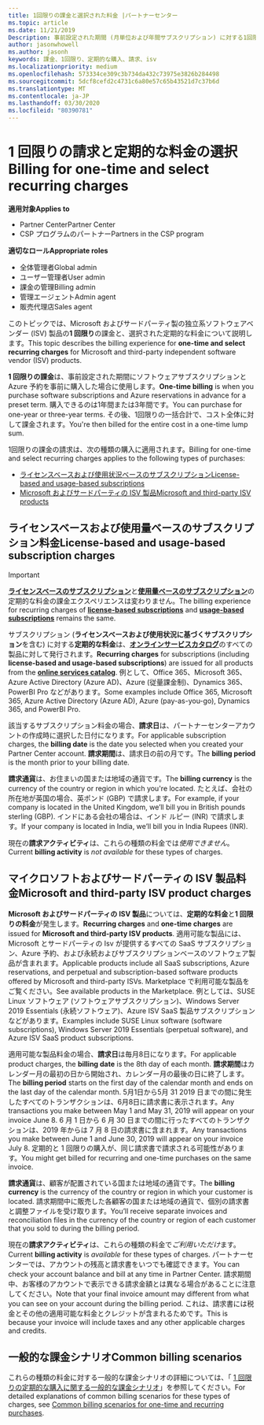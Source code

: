 ```yaml
---
title: 1回限りの課金と選択された料金 |パートナーセンター
ms.topic: article
ms.date: 11/21/2019
Description: 事前設定された期間 (月単位および年間サブスクリプション) に対する1回限りの課金、パートナーセンターでの (該当する Microsoft およびサードパーティの ISV 製品の) 選択された課金の請求に関する情報。
author: jasonwhowell
ms.author: jasonh
keywords: 課金、1回限り、定期的な購入、請求、isv
ms.localizationpriority: medium
ms.openlocfilehash: 573334ce309c3b734da432c73975e3826b284498
ms.sourcegitcommit: 5dcf8cefd2c4731c6a80e57c65b43521d7c37b6d
ms.translationtype: MT
ms.contentlocale: ja-JP
ms.lasthandoff: 03/30/2020
ms.locfileid: "80390781"
---
```

#  <a name="billing-for-one-time-and-select-recurring-charges"></a><span data-ttu-id="e7d8d-104">1 回限りの請求と定期的な料金の選択</span><span class="sxs-lookup"><span data-stu-id="e7d8d-104">Billing for one-time and select recurring charges</span></span>

<span data-ttu-id="e7d8d-105">**適用対象**</span><span class="sxs-lookup"><span data-stu-id="e7d8d-105">**Applies to**</span></span>
- <span data-ttu-id="e7d8d-106">Partner Center</span><span class="sxs-lookup"><span data-stu-id="e7d8d-106">Partner Center</span></span>
- <span data-ttu-id="e7d8d-107">CSP プログラムのパートナー</span><span class="sxs-lookup"><span data-stu-id="e7d8d-107">Partners in the CSP program</span></span>

<span data-ttu-id="e7d8d-108">**適切なロール**</span><span class="sxs-lookup"><span data-stu-id="e7d8d-108">**Appropriate roles**</span></span>
-   <span data-ttu-id="e7d8d-109">全体管理者</span><span class="sxs-lookup"><span data-stu-id="e7d8d-109">Global admin</span></span>
-   <span data-ttu-id="e7d8d-110">ユーザー管理者</span><span class="sxs-lookup"><span data-stu-id="e7d8d-110">User admin</span></span>
-   <span data-ttu-id="e7d8d-111">課金の管理</span><span class="sxs-lookup"><span data-stu-id="e7d8d-111">Billing admin</span></span>
-   <span data-ttu-id="e7d8d-112">管理エージェント</span><span class="sxs-lookup"><span data-stu-id="e7d8d-112">Admin agent</span></span>
-   <span data-ttu-id="e7d8d-113">販売代理店</span><span class="sxs-lookup"><span data-stu-id="e7d8d-113">Sales agent</span></span>

<span data-ttu-id="e7d8d-114">このトピックでは、Microsoft およびサードパーティ製の独立系ソフトウェアベンダー (ISV) 製品の**1 回限り**の課金と、選択された定期的な料金について説明します。</span><span class="sxs-lookup"><span data-stu-id="e7d8d-114">This topic describes the billing experience for **one-time and select recurring charges** for Microsoft and third-party independent software vendor (ISV) products.</span></span> 

<span data-ttu-id="e7d8d-115">**1 回限りの課金**は、事前設定された期間にソフトウェアサブスクリプションと Azure 予約を事前に購入した場合に使用します。</span><span class="sxs-lookup"><span data-stu-id="e7d8d-115">**One-time billing** is when you purchase software subscriptions and Azure reservations in advance for a preset term.</span></span> <span data-ttu-id="e7d8d-116">購入できるのは1年間または3年間です。</span><span class="sxs-lookup"><span data-stu-id="e7d8d-116">You can purchase for one-year or three-year terms.</span></span> <span data-ttu-id="e7d8d-117">その後、1回限りの一括合計で、コスト全体に対して課金されます。</span><span class="sxs-lookup"><span data-stu-id="e7d8d-117">You're then billed for the entire cost in a one-time lump sum.</span></span>

<span data-ttu-id="e7d8d-118">1回限りの課金の請求は、次の種類の購入に適用されます。</span><span class="sxs-lookup"><span data-stu-id="e7d8d-118">Billing for one-time and select recurring charges applies to the following types of purchases:</span></span>

- [<span data-ttu-id="e7d8d-119">ライセンスベースおよび使用状況ベースのサブスクリプション</span><span class="sxs-lookup"><span data-stu-id="e7d8d-119">License-based and usage-based subscriptions</span></span>](#license-based-and-usage-based-subscription-charges)
- [<span data-ttu-id="e7d8d-120">Microsoft およびサードパーティの ISV 製品</span><span class="sxs-lookup"><span data-stu-id="e7d8d-120">Microsoft and third-party ISV products</span></span>](#microsoft-and-third-party-isv-product-charges)

## <a name="license-based-and-usage-based-subscription-charges"></a><span data-ttu-id="e7d8d-121">ライセンスベースおよび使用量ベースのサブスクリプション料金</span><span class="sxs-lookup"><span data-stu-id="e7d8d-121">License-based and usage-based subscription charges</span></span>

> [!IMPORTANT]
> <span data-ttu-id="e7d8d-122">[**ライセンスベースのサブスクリプション**](license-based-billing.md)と[**使用量ベースのサブスクリプション**](usage-based-billing.md)の定期的な料金の課金エクスペリエンスは変わりません。</span><span class="sxs-lookup"><span data-stu-id="e7d8d-122">The billing experience for recurring charges of [**license-based subscriptions**](license-based-billing.md) and [**usage-based subscriptions**](usage-based-billing.md) remains the same.</span></span>

<span data-ttu-id="e7d8d-123">サブスクリプション (**ライセンスベースおよび使用状況に基づくサブスクリプション**を含む) に対する**定期的な料金**は、[**オンラインサービスカタログ**](https://partner.microsoft.com/commerce/preferredoffers/list)のすべての製品に対して発行されます。</span><span class="sxs-lookup"><span data-stu-id="e7d8d-123">**Recurring charges** for subscriptions (including **license-based and usage-based subscriptions**) are issued for all products from the [**online services catalog**](https://partner.microsoft.com/commerce/preferredoffers/list).</span></span> <span data-ttu-id="e7d8d-124">例として、Office 365、Microsoft 365、Azure Active Directory (Azure AD)、Azure (従量課金制)、Dynamics 365、PowerBI Pro などがあります。</span><span class="sxs-lookup"><span data-stu-id="e7d8d-124">Some examples include Office 365, Microsoft 365, Azure Active Directory (Azure AD), Azure (pay-as-you-go), Dynamics 365, and PowerBI Pro.</span></span>

<span data-ttu-id="e7d8d-125">該当するサブスクリプション料金の場合、**請求日**は、パートナーセンターアカウントの作成時に選択した日付になります。</span><span class="sxs-lookup"><span data-stu-id="e7d8d-125">For applicable subscription charges, the **billing date** is the date you selected when you created your Partner Center account.</span></span> <span data-ttu-id="e7d8d-126">**請求期間**は、請求日の前の月です。</span><span class="sxs-lookup"><span data-stu-id="e7d8d-126">The **billing period** is the month prior to your billing date.</span></span>

<span data-ttu-id="e7d8d-127">**請求通貨**は、お住まいの国または地域の通貨です。</span><span class="sxs-lookup"><span data-stu-id="e7d8d-127">The **billing currency** is the currency of the country or region in which you're located.</span></span> <span data-ttu-id="e7d8d-128">たとえば、会社の所在地が英国の場合、英ポンド (GBP) で請求します。</span><span class="sxs-lookup"><span data-stu-id="e7d8d-128">For example, if your company is located in the United Kingdom, we’ll bill you in British pounds sterling (GBP).</span></span> <span data-ttu-id="e7d8d-129">インドにある会社の場合は、インド ルピー (INR) で請求します。</span><span class="sxs-lookup"><span data-stu-id="e7d8d-129">If your company is located in India, we’ll bill you in India Rupees (INR).</span></span>

<span data-ttu-id="e7d8d-130">現在の**請求アクティビティ**は、これらの種類の料金では*使用できません*。</span><span class="sxs-lookup"><span data-stu-id="e7d8d-130">Current **billing activity** is *not available* for these types of charges.</span></span>

## <a name="microsoft-and-third-party-isv-product-charges"></a><span data-ttu-id="e7d8d-131">マイクロソフトおよびサードパーティの ISV 製品料金</span><span class="sxs-lookup"><span data-stu-id="e7d8d-131">Microsoft and third-party ISV product charges</span></span>

<span data-ttu-id="e7d8d-132">**Microsoft およびサードパーティの ISV 製品**については、**定期的な料金**と**1 回限りの料金**が発生します。</span><span class="sxs-lookup"><span data-stu-id="e7d8d-132">**Recurring charges** and **one-time charges** are issued for **Microsoft and third-party ISV products**.</span></span> <span data-ttu-id="e7d8d-133">適用可能な製品には、Microsoft とサードパーティの Isv が提供するすべての SaaS サブスクリプション、Azure 予約、および永続およびサブスクリプションベースのソフトウェア製品が含まれます。</span><span class="sxs-lookup"><span data-stu-id="e7d8d-133">Applicable products include all SaaS subscriptions, Azure reservations, and perpetual and subscription-based software products offered by Microsoft and third-party ISVs.</span></span> <span data-ttu-id="e7d8d-134">Marketplace で利用可能な製品をご覧ください。</span><span class="sxs-lookup"><span data-stu-id="e7d8d-134">See available products in the Marketplace.</span></span> <span data-ttu-id="e7d8d-135">例としては、SUSE Linux ソフトウェア (ソフトウェアサブスクリプション)、Windows Server 2019 Essentials (永続ソフトウェア)、Azure ISV SaaS 製品サブスクリプションなどがあります。</span><span class="sxs-lookup"><span data-stu-id="e7d8d-135">Examples include SUSE Linux software (software subscriptions), Windows Server 2019 Essentials (perpetual software), and Azure ISV SaaS product subscriptions.</span></span>

<span data-ttu-id="e7d8d-136">適用可能な製品料金の場合、**請求日**は毎月8日になります。</span><span class="sxs-lookup"><span data-stu-id="e7d8d-136">For applicable product charges, the **billing date** is the 8th day of each month.</span></span> <span data-ttu-id="e7d8d-137">**請求期間**はカレンダー月の最初の日から開始され、カレンダー月の最後の日に終了します。</span><span class="sxs-lookup"><span data-stu-id="e7d8d-137">The **billing period** starts on the first day of the calendar month and ends on the last day of the calendar month.</span></span> <span data-ttu-id="e7d8d-138">5月1日から5月 31 2019 日までの間に発生したすべてのトランザクションは、6月8日に請求書に表示されます。</span><span class="sxs-lookup"><span data-stu-id="e7d8d-138">Any transactions you make between May 1 and May 31, 2019 will appear on your invoice June 8.</span></span> <span data-ttu-id="e7d8d-139">6 月 1 日から 6 月 30 日までの間に行ったすべてのトランザクションは、2019 年からは 7 月 8 日の請求書に含まれます。</span><span class="sxs-lookup"><span data-stu-id="e7d8d-139">Any transactions you make between June 1 and June 30, 2019 will appear on your invoice July 8.</span></span> <span data-ttu-id="e7d8d-140">定期的と 1 回限りの購入が、同じ請求書で請求される可能性があります。</span><span class="sxs-lookup"><span data-stu-id="e7d8d-140">You might get billed for recurring and one-time purchases on the same invoice.</span></span>

<span data-ttu-id="e7d8d-141">**請求通貨**は、顧客が配置されている国または地域の通貨です。</span><span class="sxs-lookup"><span data-stu-id="e7d8d-141">The **billing currency** is the currency of the country or region in which your customer is located.</span></span> <span data-ttu-id="e7d8d-142">請求期間中に販売した各顧客の国または地域の通貨で、個別の請求書と調整ファイルを受け取ります。</span><span class="sxs-lookup"><span data-stu-id="e7d8d-142">You’ll receive separate invoices and reconciliation files in the currency of the country or region of each customer that you sold to during the billing period.</span></span>

<span data-ttu-id="e7d8d-143">現在の**請求アクティビティ**は、これらの種類の料金で*ご利用いただけ*ます。</span><span class="sxs-lookup"><span data-stu-id="e7d8d-143">Current **billing activity** is *available* for these types of charges.</span></span> <span data-ttu-id="e7d8d-144">パートナーセンターでは、アカウントの残高と請求書をいつでも確認できます。</span><span class="sxs-lookup"><span data-stu-id="e7d8d-144">You can check your account balance and bill at any time in Partner Center.</span></span> <span data-ttu-id="e7d8d-145">請求期間中、お客様のアカウントで表示できる請求金額とは異なる場合があることに注意してください。</span><span class="sxs-lookup"><span data-stu-id="e7d8d-145">Note that your final invoice amount may different from what you can see on your account during the billing period.</span></span> <span data-ttu-id="e7d8d-146">これは、請求書には税金とその他の適用可能な料金とクレジットが含まれるためです。</span><span class="sxs-lookup"><span data-stu-id="e7d8d-146">This is because your invoice will include taxes and any other applicable charges and credits.</span></span>

## <a name="common-billing-scenarios"></a><span data-ttu-id="e7d8d-147">一般的な課金シナリオ</span><span class="sxs-lookup"><span data-stu-id="e7d8d-147">Common billing scenarios</span></span>

<span data-ttu-id="e7d8d-148">これらの種類の料金に対する一般的な課金シナリオの詳細については、「 [1 回限りの定期的な購入に関する一般的な課金シナリオ](common-billing-scenarios-onetime-recurring.md)」を参照してください。</span><span class="sxs-lookup"><span data-stu-id="e7d8d-148">For detailed explanations of common billing scenarios for these types of charges, see [Common billing scenarios for one-time and recurring purchases](common-billing-scenarios-onetime-recurring.md).</span></span>
